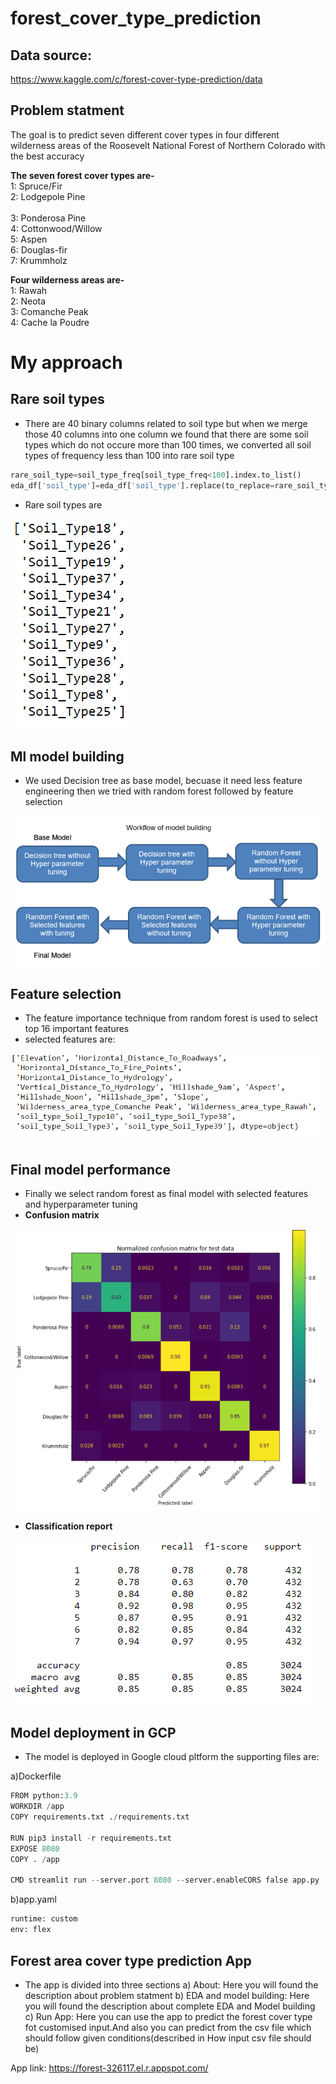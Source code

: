 # forest_cover_type_prediction

## Data source: 
https://www.kaggle.com/c/forest-cover-type-prediction/data
 
## Problem statment
The goal is to predict seven different cover types in four different wilderness areas of 
the Roosevelt National Forest of Northern Colorado with the best accuracy

**The seven forest cover types are-**<br>
1: Spruce/Fir<br>
2: Lodgepole Pine<br>           
3: Ponderosa Pine<br>
4: Cottonwood/Willow<br>
5: Aspen<br>
6: Douglas-fir<br>
7: Krummholz<br>

**Four wilderness areas are-**<br>
1: Rawah<br>
2: Neota<br>
3: Comanche Peak<br>
4: Cache la Poudre<br>

# My approach


## Rare soil types
- There are 40 binary columns related to soil type but when we merge those 40 columns into one column we found that 
there are some soil types which do not occure more than 100 times, we converted all soil types of frequency less than 100 into rare soil type
```python
rare_soil_type=soil_type_freq[soil_type_freq<100].index.to_list()
eda_df['soil_type']=eda_df['soil_type'].replace(to_replace=rare_soil_type,value='rare_soil_type')
```

- Rare soil types are


![image](https://github.com/Basavaraj100/forest_cover_type_prediction/blob/main/images/rare_soil_types.PNG)



## Ml model building
- We used Decision tree as base model, becuase it need less feature engineering then we tried with random forest followed by feature selection

![image](https://github.com/Basavaraj100/forest_cover_type_prediction/blob/main/images/model_building_flowchart.png)


## Feature selection
- The feature importance technique from random forest is used to select top 16 important features
- selected features are:

![image](https://github.com/Basavaraj100/forest_cover_type_prediction/blob/main/images/selected_features.PNG)

## Final model performance
- Finally we select random forest as final model with selected features and hyperparameter tuning
- **Confusion matrix**

![image](https://github.com/Basavaraj100/forest_cover_type_prediction/blob/main/images/confussion_matrix.PNG)

- **Classification report**

![image](https://github.com/Basavaraj100/forest_cover_type_prediction/blob/main/images/classification_report.PNG)


## Model deployment in GCP
- The model is deployed in Google cloud pltform
the supporting files are:

a)Dockerfile
```python
FROM python:3.9
WORKDIR /app
COPY requirements.txt ./requirements.txt

RUN pip3 install -r requirements.txt
EXPOSE 8080
COPY . /app

CMD streamlit run --server.port 8080 --server.enableCORS false app.py
```

b)app.yaml
```python
runtime: custom
env: flex
```

## Forest area cover type prediction App
- The app is divided into three sections
a) About: Here you will found the description about problem statment
b) EDA and model building: Here you will found the description about complete EDA and Model building
c) Run App: Here you can use the app to predict the forest cover type fot customised input.And also you can predict from the csv file which should follow given conditions(described in How input csv file should be)

App link: https://forest-326117.el.r.appspot.com/

